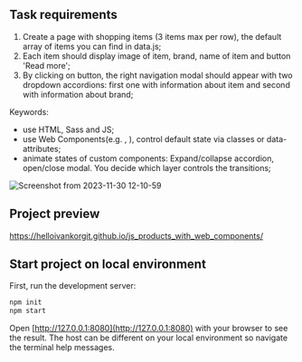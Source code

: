 ## Task requirements
1. Create a page with shopping items (3 items max per row), the default array of items you can find in data.js;
2. Each item should display image of item, brand, name of item and button 'Read more';
3. By clicking on button, the right navigation modal should appear with two dropdown accordions: first one with information about item and second with information about brand;

Keywords:
- use HTML, Sass and JS;
- use Web Components(e.g. <awesome-accordion>, <custom-modal>), control default state via classes or data-attributes;
- animate states of custom components: Expand/collapse accordion, open/close modal. You decide which layer controls the transitions;

![Screenshot from 2023-11-30 12-10-59](https://github.com/helloivankorGit/js_products_with_web_components/assets/72932438/2ae23a8f-f387-4175-addc-19e0f96ae62b)

## Project preview

https://helloivankorgit.github.io/js_products_with_web_components/

## Start project on local environment

First, run the development server:

```bash
npm init
npm start
```

Open [http://127.0.0.1:8080](http://127.0.0.1:8080) with your browser to see the result. The host can be different on your local environment so navigate the terminal help messages.
